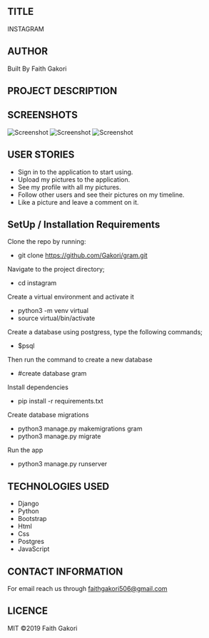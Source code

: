 ##  TITLE
 INSTAGRAM

## AUTHOR
 Built By Faith Gakori

## PROJECT DESCRIPTION
    

## SCREENSHOTS
![Screenshot](images/s1.png)
![Screenshot](images/s2.png)
![Screenshot](images/s3.png)

## USER STORIES

* Sign in to the application to start using.
* Upload my pictures to the application.
* See my profile with all my pictures.
* Follow other users and see their pictures on my timeline.
* Like a picture and leave a comment on it.

## SetUp / Installation Requirements
  Clone the repo by running:
*   git clone https://github.com/Gakori/gram.git

 Navigate to the project directory;
*   cd instagram

 Create a virtual environment and activate it
*   python3 -m venv virtual
*   source virtual/bin/activate

  Create a database
  using postgress, type the following commands;
*   $psql

Then run the command to create a new database
*   #create database gram

 Install dependencies
*   pip install -r requirements.txt

 Create database migrations
*   python3 manage.py makemigrations gram
*   python3 manage.py migrate

 Run the app
*   python3 manage.py runserver

## TECHNOLOGIES USED
* Django
* Python
* Bootstrap
* Html
* Css
* Postgres
* JavaScript

## CONTACT INFORMATION
 For email reach us through faithgakori506@gmail.com

## LICENCE
MIT ©2019 Faith Gakori